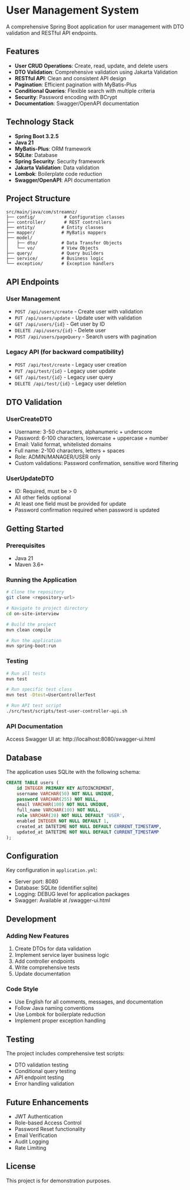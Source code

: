 # User Management System

A comprehensive Spring Boot application for user management with DTO validation and RESTful API endpoints.

## Features

- **User CRUD Operations**: Create, read, update, and delete users
- **DTO Validation**: Comprehensive validation using Jakarta Validation
- **RESTful API**: Clean and consistent API design
- **Pagination**: Efficient pagination with MyBatis-Plus
- **Conditional Queries**: Flexible search with multiple criteria
- **Security**: Password encoding with BCrypt
- **Documentation**: Swagger/OpenAPI documentation

## Technology Stack

- **Spring Boot 3.2.5**
- **Java 21**
- **MyBatis-Plus**: ORM framework
- **SQLite**: Database
- **Spring Security**: Security framework
- **Jakarta Validation**: Data validation
- **Lombok**: Boilerplate code reduction
- **Swagger/OpenAPI**: API documentation

## Project Structure

```
src/main/java/com/streamnz/
├── config/           # Configuration classes
├── controller/       # REST controllers
├── entity/          # Entity classes
├── mapper/          # MyBatis mappers
├── model/
│   ├── dto/         # Data Transfer Objects
│   └── vo/          # View Objects
├── query/           # Query builders
├── service/         # Business logic
└── exception/       # Exception handlers
```

## API Endpoints

### User Management

- `POST /api/users/create` - Create user with validation
- `PUT /api/users/update` - Update user with validation
- `GET /api/users/{id}` - Get user by ID
- `DELETE /api/users/{id}` - Delete user
- `POST /api/users/pageQuery` - Search users with pagination

### Legacy API (for backward compatibility)

- `POST /api/test/create` - Legacy user creation
- `PUT /api/test/{id}` - Legacy user update
- `GET /api/test/{id}` - Legacy user query
- `DELETE /api/test/{id}` - Legacy user deletion

## DTO Validation

### UserCreateDTO

- Username: 3-50 characters, alphanumeric + underscore
- Password: 6-100 characters, lowercase + uppercase + number
- Email: Valid format, whitelisted domains
- Full name: 2-100 characters, letters + spaces
- Role: ADMIN/MANAGER/USER only
- Custom validations: Password confirmation, sensitive word filtering

### UserUpdateDTO

- ID: Required, must be > 0
- All other fields optional
- At least one field must be provided for update
- Password confirmation required when password is updated

## Getting Started

### Prerequisites

- Java 21
- Maven 3.6+

### Running the Application

```bash
# Clone the repository
git clone <repository-url>

# Navigate to project directory
cd on-site-interview

# Build the project
mvn clean compile

# Run the application
mvn spring-boot:run
```

### Testing

```bash
# Run all tests
mvn test

# Run specific test class
mvn test -Dtest=UserControllerTest

# Run API test script
./src/test/scripts/test-user-controller-api.sh
```

### API Documentation

Access Swagger UI at: http://localhost:8080/swagger-ui.html

## Database

The application uses SQLite with the following schema:

```sql
CREATE TABLE users (
    id INTEGER PRIMARY KEY AUTOINCREMENT,
    username VARCHAR(50) NOT NULL UNIQUE,
    password VARCHAR(255) NOT NULL,
    email VARCHAR(100) NOT NULL UNIQUE,
    full_name VARCHAR(100) NOT NULL,
    role VARCHAR(20) NOT NULL DEFAULT 'USER',
    enabled INTEGER NOT NULL DEFAULT 1,
    created_at DATETIME NOT NULL DEFAULT CURRENT_TIMESTAMP,
    updated_at DATETIME NOT NULL DEFAULT CURRENT_TIMESTAMP
);
```

## Configuration

Key configuration in `application.yml`:

- Server port: 8080
- Database: SQLite (identifier.sqlite)
- Logging: DEBUG level for application packages
- Swagger: Available at /swagger-ui.html

## Development

### Adding New Features

1. Create DTOs for data validation
2. Implement service layer business logic
3. Add controller endpoints
4. Write comprehensive tests
5. Update documentation

### Code Style

- Use English for all comments, messages, and documentation
- Follow Java naming conventions
- Use Lombok for boilerplate reduction
- Implement proper exception handling

## Testing

The project includes comprehensive test scripts:

- DTO validation testing
- Conditional query testing
- API endpoint testing
- Error handling validation

## Future Enhancements

- JWT Authentication
- Role-based Access Control
- Password Reset functionality
- Email Verification
- Audit Logging
- Rate Limiting

## License

This project is for demonstration purposes.
